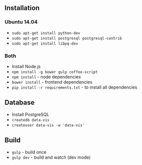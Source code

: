 ## Installation

### Ubuntu 14.04

* `sudo apt-get install python-dev`
* `sudo apt-get install postgresql postgresql-contrib`
* `sudo apt-get install libpq-dev`

### Both

* Install Node.js
* `npm install -g bower gulp coffee-script`
* `npm install` - node dependencies
* `bower install` - frontend dependencies
* `pip install -r requirements.txt` - to install all dependencies

## Database

* Install PostgreSQL
* `createdb data-vis`
* `createuser data-vis -w 'data-vis'`


## Build

* `gulp` - build once
* `gulp dev` - build and watch (dev mode)
